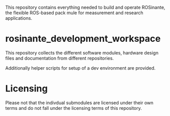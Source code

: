 This repository contains everything needed to build and operate ROSinante, the flexible ROS-based pack mule for measurement and research applications.

# rosinante_development_workspace
This repository collects the different software modules, hardware design files and documentation from different repositories.

Additionally helper scripts for setup of a dev environment are provided.

# Licensing
Please not that the indivdual submodules are licensed under their own terms and do not fall under the licensing terms of this repository.
